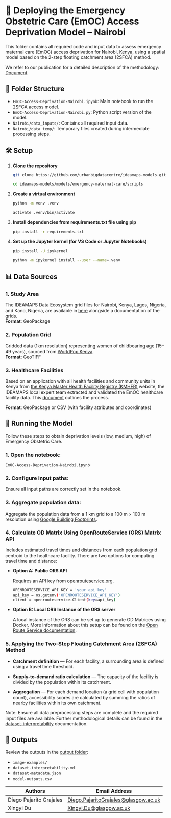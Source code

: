 # 🏥 Deploying the Emergency Obstetric Care (EmOC) Access Deprivation Model – Nairobi

This folder contains all required code and input data to assess emergency maternal care (EmOC) access deprivation for Nairobi, Kenya, using a spatial model based on the 2-step floating catchment area (2SFCA) method.

We refer to our publication for a detailed description of the methodology: [Document](https://docs.google.com/document/d/1dGsay3PzLPfFJ8P2z702lm-oXsCebGyoMiSjkgl5jr4/edit?tab=t.0#heading=h.xm1wdqmjz1kd).

## 📁 Folder Structure

- `EmOC-Access-Deprivation-Nairobi.ipynb`: Main notebook to run the 2SFCA access model.
- `EmOC-Access-Deprivation-Nairobi.py`: Python script version of the model.
- `Nairobi/data_inputs/`: Contains all required input data.
- `Nairobi/data_temp/`: Temporary files created during intermediate processing steps.

## 🛠️ Setup

1. **Clone the repository**

   ```bash
   git clone https://github.com/urbanbigdatacentre/ideamaps-models.git
   
   cd ideamaps-models/models/emergency-maternal-care/scripts
2. **Create a virtual environment**

    ```bash
    python -m venv .venv
    
    activate .venv/bin/activate
3. **Install dependencies from requirements.txt file using pip**

   ```bash
   pip install -r requirements.txt
4. **Set up the Jupyter kernel (for VS Code or Jupyter Notebooks)**

   ```bash
   pip install -U ipykernel
   
   python -m ipykernel install --user --name=.venv

## 📊 Data Sources

### 1. **Study Area**  
   The IDEAMAPS Data Ecosystem grid files for Nairobi, Kenya, Lagos, Nigeria, and Kano, Nigeria, are available in [here](https://github.com/urbanbigdatacentre/ideamaps-models/tree/dev/docs/study-areas) alongside a documentation of the grids.  
   **Format**: GeoPackage

### 2. **Population Grid**  
   Gridded data (1km resolution) representing women of childbearing age (15–49 years), sourced from [WorldPop Kenya](https://hub.worldpop.org/geodata/summary?id=18401).  
   **Format**: GeoTIFF

### 3. **Healthcare Facilities**  
   Based on an application with all health facilities and community units in Kenya from [the Kenya Master Health Facility Registry (KMHFR)](https://kmhfr.health.go.ke/) website, the IDEAMAPS local expert team extracted and validated the EmOC healthcare facility data. This [document](https://docs.google.com/document/d/1ocbfpS_5PRpE--ToeqDulpAUcXGwusuLtqGAjssFYTI/edit?tab=t.0) outlines the process.

   **Format**: GeoPackage or CSV (with facility attributes and coordinates)

## 🚀 Running the Model

Follow these steps to obtain deprivation levels (low, medium, high) of Emergency Obstetric Care.

### 1. **Open the notebook:**  
   `EmOC-Access-Deprivation-Nairobi.ipynb`

### 2. **Configure input paths:**  
   Ensure all input paths are correctly set in the notebook.

### 3. **Aggregate population data:**  
   Aggregate the population data from a 1 km grid to a 100 m × 100 m resolution using [Google Building Footprints](https://developers.google.com/earth-engine/datasets/catalog/GOOGLE_Research_open-buildings_v3_polygons).

### 4. **Calculate OD Matrix Using OpenRouteService (ORS) Matrix API**  

   Includes estimated travel times and distances from each population grid centroid to the healthcare facility. There are two options for computing travel time and distance:

   - **Option A: Public ORS API**

     Requires an API key from [openrouteservice.org](https://openrouteservice.org/).

     ```bash
     OPENROUTESERVICE_API_KEY = 'your_api_key'
     api_key = os.getenv('OPENROUTESERVICE_API_KEY')
     client = openrouteservice.Client(key=api_key)
     ```

   - **Option B: Local ORS Instance of the ORS server**

     A local instance of the ORS can be set up to generate OD Matrices using Docker. More information about this setup can be found on the [Open Route Service documentation](https://github.com/GIScience/openrouteservice/tree/main).

### 5. **Applying the Two-Step Floating Catchment Area (2SFCA) Method**

   - **Catchment definition** — For each facility, a surrounding area is defined using a travel time threshold.

   - **Supply-to-demand ratio calculation** — The capacity of the facility is divided by the population within its catchment.

   - **Aggregation** — For each demand location (a grid cell with population count), accessibility scores are calculated by summing the ratios of nearby facilities within its own catchment.

Note: Ensure all data preprocessing steps are complete and the required input files are available.
Further methodological details can be found in the [dataset-interpretability](https://github.com/urbanbigdatacentre/ideamaps-models/blob/dev/models/emergency-maternal-care/nairobi/dataset-interpretability.md) documentation.

## 📎 Outputs

Review the outputs in the [output folder](https://github.com/urbanbigdatacentre/ideamaps-models/blob/dev/models/emergency-maternal-care/nairobi):

- `image-examples/`
- `dataset-interpretability.md`
- `dataset-metadata.json`
- `model-outputs.csv`


| Authors                      | Email Address                                      |
|---------------------------|-------------------------------------------|
| Diego Pajarito Grajales  | Diego.PajaritoGrajales@glasgow.ac.uk      |
| Xingyi Du                | Xingyi.Du@glasgow.ac.uk                   |